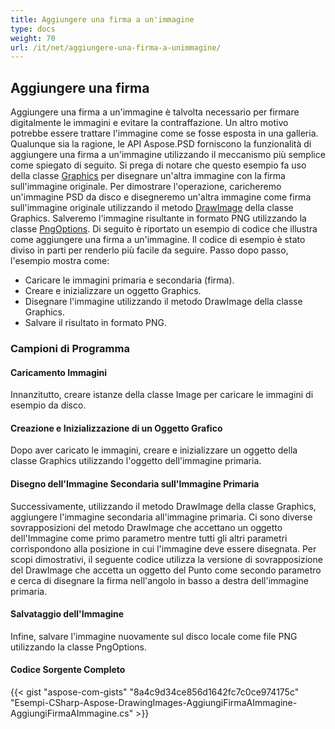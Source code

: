 ```yaml
---
title: Aggiungere una firma a un'immagine
type: docs
weight: 70
url: /it/net/aggiungere-una-firma-a-unimmagine/
---
```


## **Aggiungere una firma**

Aggiungere una firma a un'immagine è talvolta necessario per firmare digitalmente le immagini e evitare la contraffazione. Un altro motivo potrebbe essere trattare l'immagine come se fosse esposta in una galleria. Qualunque sia la ragione, le API Aspose.PSD forniscono la funzionalità di aggiungere una firma a un'immagine utilizzando il meccanismo più semplice come spiegato di seguito. Si prega di notare che questo esempio fa uso della classe [Graphics](https://reference.aspose.com/psd/net/aspose.psd/graphics) per disegnare un'altra immagine con la firma sull'immagine originale. Per dimostrare l'operazione, caricheremo un'immagine PSD da disco e disegneremo un'altra immagine come firma sull'immagine originale utilizzando il metodo [DrawImage](https://reference.aspose.com/psd/net/aspose.psd/graphics/methods/drawimage) della classe Graphics. Salveremo l'immagine risultante in formato PNG utilizzando la classe [PngOptions](https://reference.aspose.com/psd/net/aspose.psd/imageoptions/pngoptions). Di seguito è riportato un esempio di codice che illustra come aggiungere una firma a un'immagine. Il codice di esempio è stato diviso in parti per renderlo più facile da seguire. Passo dopo passo, l'esempio mostra come:

- Caricare le immagini primaria e secondaria (firma).
- Creare e inizializzare un oggetto Graphics.
- Disegnare l'immagine utilizzando il metodo DrawImage della classe Graphics.
- Salvare il risultato in formato PNG.

### **Campioni di Programma**

#### **Caricamento Immagini**
Innanzitutto, creare istanze della classe Image per caricare le immagini di esempio da disco.

#### **Creazione e Inizializzazione di un Oggetto Grafico**
Dopo aver caricato le immagini, creare e inizializzare un oggetto della classe Graphics utilizzando l'oggetto dell'immagine primaria.

#### **Disegno dell'Immagine Secondaria sull'Immagine Primaria**
Successivamente, utilizzando il metodo DrawImage della classe Graphics, aggiungere l'immagine secondaria all'immagine primaria. Ci sono diverse sovrapposizioni del metodo DrawImage che accettano un oggetto dell'Immagine come primo parametro mentre tutti gli altri parametri corrispondono alla posizione in cui l'immagine deve essere disegnata. Per scopi dimostrativi, il seguente codice utilizza la versione di sovrapposizione del DrawImage che accetta un oggetto del Punto come secondo parametro e cerca di disegnare la firma nell'angolo in basso a destra dell'immagine primaria.

#### **Salvataggio dell'Immagine**
Infine, salvare l'immagine nuovamente sul disco locale come file PNG utilizzando la classe PngOptions.

#### **Codice Sorgente Completo**
{{< gist "aspose-com-gists" "8a4c9d34ce856d1642fc7c0ce974175c" "Esempi-CSharp-Aspose-DrawingImages-AggiungiFirmaAImmagine-AggiungiFirmaAImmagine.cs" >}}
